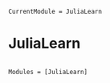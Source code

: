 ```@meta
CurrentModule = JuliaLearn
```

# JuliaLearn

```@index
```

```@autodocs
Modules = [JuliaLearn]
```
